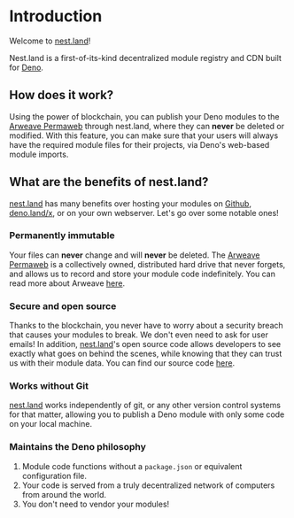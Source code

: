 # Introduction

Welcome to [nest.land](https://nest.land)!

Nest.land is a first-of-its-kind decentralized module registry and CDN built for [Deno](https://deno.land).

## How does it work?

Using the power of blockchain, you can publish your Deno modules to the [Arweave Permaweb](https://www.arweave.org/) through nest.land, where they can **never** be deleted or modified. With this feature, you can make sure that your users will always have the required module files for their projects, via Deno's web-based module imports. 

## What are the benefits of nest.land?
[nest.land](https://nest.land) has many benefits over hosting your modules on [Github](https://github.com), [deno.land/x](https://deno.land/x), or on your own webserver. Let's go over some notable ones!

### Permanently immutable
Your files can **never** change and will **never** be deleted. The [Arweave Permaweb](https://www.arweave.org/) is a collectively owned, distributed hard drive that never forgets, and allows us to record and store your module code indefinitely.
You can read more about Arweave [here](https://www.arweave.org/#arweave-intro).
                                                                                                                 
### Secure and open source
Thanks to the blockchain, you never have to worry about a security breach that causes your modules to break. We don't even need to ask for user emails! In addition, [nest.land](https://nest.land)'s open source code allows developers to see exactly what goes on behind the scenes, while knowing that they can trust us with their module data.
You can find our source code [here](https://github.com/nestdotland).

### Works without Git
[nest.land](https://nest.land) works independently of git, or any other version control systems for that matter, allowing you to publish a Deno module with only some code on your local machine.

### Maintains the Deno philosophy
1. Module code functions without a `package.json` or equivalent configuration file.
2. Your code is served from a truly decentralized network of computers from around the world.
3. You don't need to vendor your modules!
